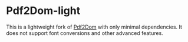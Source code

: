 Pdf2Dom-light
=============

This is a lightweight fork of [Pdf2Dom](https://github.com/radkovo/Pdf2Dom) with only minimal dependencies.
It does not support font conversions and other advanced features.
